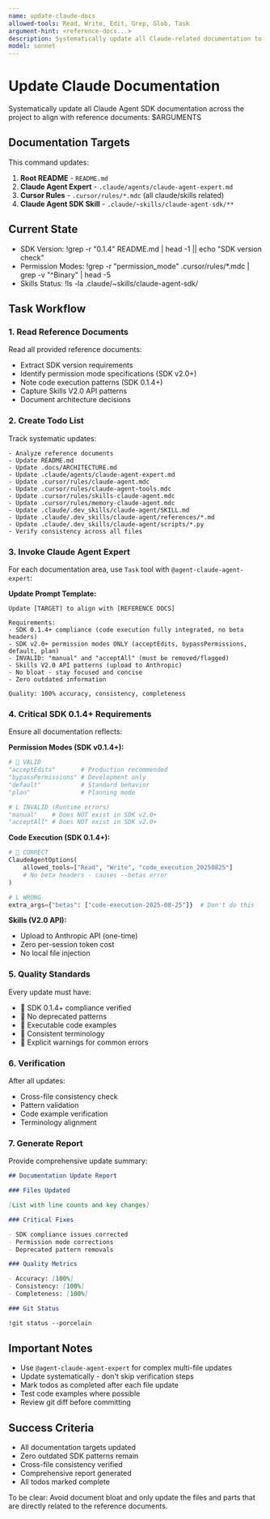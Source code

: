```yaml
---
name: update-claude-docs
allowed-tools: Read, Write, Edit, Grep, Glob, Task
argument-hint: <reference-docs...>
description: Systematically update all Claude-related documentation to align with reference documents
model: sonnet
---
```


# Update Claude Documentation

Systematically update all Claude Agent SDK documentation across the project to align with reference documents: $ARGUMENTS

## Documentation Targets

This command updates:

1. **Root README** - `README.md`
2. **Claude Agent Expert** - `.claude/agents/claude-agent-expert.md`
3. **Cursor Rules** - `.cursor/rules/*.mdc` (all claude/skills related)
4. **Claude Agent SDK Skill** - `.claude/~skills/claude-agent-sdk/**`

## Current State

- SDK Version: !grep -r "0\.1\.4" README.md | head -1 || echo "SDK version check"
- Permission Modes: !grep -r "permission_mode" .cursor/rules/\*.mdc | grep -v "^Binary" | head -5
- Skills Status: !ls -la .claude/~skills/claude-agent-sdk/

## Task Workflow

### 1. Read Reference Documents

Read all provided reference documents:

- Extract SDK version requirements
- Identify permission mode specifications (SDK v2.0+)
- Note code execution patterns (SDK 0.1.4+)
- Capture Skills V2.0 API patterns
- Document architecture decisions

### 2. Create Todo List

Track systematic updates:

```
- Analyze reference documents
- Update README.md
- Update .docs/ARCHITECTURE.md
- Update .claude/agents/claude-agent-expert.md
- Update .cursor/rules/claude-agent.mdc
- Update .cursor/rules/claude-agent-tools.mdc
- Update .cursor/rules/skills-claude-agent.mdc
- Update .cursor/rules/memory-claude-agent.mdc
- Update .claude/.dev_skills/claude-agent/SKILL.md
- Update .claude/.dev_skills/claude-agent/references/*.md
- Update .claude/.dev_skills/claude-agent/scripts/*.py
- Verify consistency across all files
```

### 3. Invoke Claude Agent Expert

For each documentation area, use `Task` tool with `@agent-claude-agent-expert`:

**Update Prompt Template:**

```
Update [TARGET] to align with [REFERENCE DOCS]

Requirements:
- SDK 0.1.4+ compliance (code execution fully integrated, no beta headers)
- SDK v2.0+ permission modes ONLY (acceptEdits, bypassPermissions, default, plan)
- INVALID: "manual" and "acceptAll" (must be removed/flagged)
- Skills V2.0 API patterns (upload to Anthropic)
- No bloat - stay focused and concise
- Zero outdated information

Quality: 100% accuracy, consistency, completeness
```

### 4. Critical SDK 0.1.4+ Requirements

Ensure all documentation reflects:

**Permission Modes (SDK v0.1.4+):**

```python
#  VALID
"acceptEdits"       # Production recommended
"bypassPermissions" # Development only
"default"           # Standard behavior
"plan"              # Planning mode

# L INVALID (Runtime errors)
"manual"    # Does NOT exist in SDK v2.0+
"acceptAll" # Does NOT exist in SDK v2.0+
```

**Code Execution (SDK 0.1.4+):**

```python
#  CORRECT
ClaudeAgentOptions(
    allowed_tools=["Read", "Write", "code_execution_20250825"]
    # No beta headers - causes --betas error
)

# L WRONG
extra_args={"betas": ["code-execution-2025-08-25"]}  # Don't do this
```

**Skills (V2.0 API):**

- Upload to Anthropic API (one-time)
- Zero per-session token cost
- No local file injection

### 5. Quality Standards

Every update must have:

-  SDK 0.1.4+ compliance verified
-  No deprecated patterns
-  Executable code examples
-  Consistent terminology
-  Explicit warnings for common errors

### 6. Verification

After all updates:

- Cross-file consistency check
- Pattern validation
- Code example verification
- Terminology alignment

### 7. Generate Report

Provide comprehensive update summary:

```markdown
## Documentation Update Report

### Files Updated

[List with line counts and key changes]

### Critical Fixes

- SDK compliance issues corrected
- Permission mode corrections
- Deprecated pattern removals

### Quality Metrics

- Accuracy: [100%]
- Consistency: [100%]
- Completeness: [100%]

### Git Status

!git status --porcelain
```

## Important Notes

- Use `@agent-claude-agent-expert` for complex multi-file updates
- Update systematically - don't skip verification steps
- Mark todos as completed after each file update
- Test code examples where possible
- Review git diff before committing

## Success Criteria

- All documentation targets updated
- Zero outdated SDK patterns remain
- Cross-file consistency verified
- Comprehensive report generated
- All todos marked complete

To be clear: Avoid document bloat and only update the files and parts that are directly related to the reference documents.
